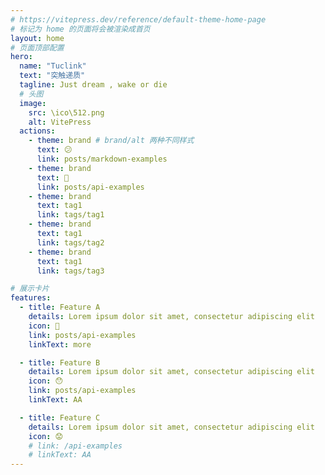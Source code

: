 ```yaml
---
# https://vitepress.dev/reference/default-theme-home-page
# 标记为 home 的页面将会被渲染成首页
layout: home
# 页面顶部配置
hero:
  name: "Tuclink"
  text: "突触递质"
  tagline: Just dream , wake or die
  # 头图
  image:
    src: \ico\512.png
    alt: VitePress
  actions:
    - theme: brand # brand/alt 两种不同样式
      text: 😕
      link: posts/markdown-examples
    - theme: brand
      text: 🫤
      link: posts/api-examples
    - theme: brand
      text: tag1
      link: tags/tag1
    - theme: brand
      text: tag1
      link: tags/tag2
    - theme: brand
      text: tag1
      link: tags/tag3

# 展示卡片
features:
  - title: Feature A
    details: Lorem ipsum dolor sit amet, consectetur adipiscing elit
    icon: 🤨
    link: posts/api-examples
    linkText: more

  - title: Feature B
    details: Lorem ipsum dolor sit amet, consectetur adipiscing elit
    icon: 😯
    link: posts/api-examples
    linkText: AA

  - title: Feature C
    details: Lorem ipsum dolor sit amet, consectetur adipiscing elit
    icon: 😟
    # link: /api-examples
    # linkText: AA
---
```


<div i-ic-camera text-6xl></div>
